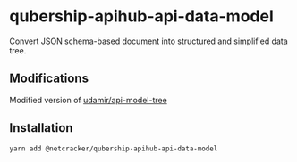 # qubership-apihub-api-data-model

Convert JSON schema-based document into structured and simplified data tree.

## Modifications
Modified version of [udamir/api-model-tree](https://github.com/udamir/api-model-tree)

## Installation

```bash
yarn add @netcracker/qubership-apihub-api-data-model
```